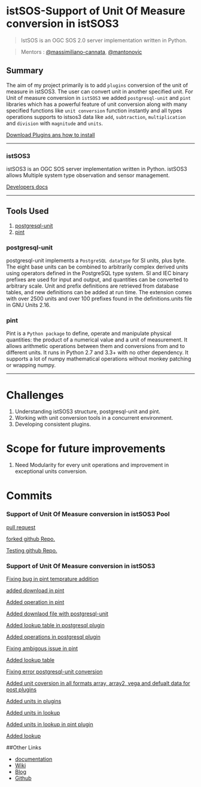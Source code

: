# istSOS-Support of Unit Of Measure conversion in istSOS3
> IstSOS is an OGC SOS 2.0 server implementation written in Python.

>Mentors : [@massimiliano-cannata](https://github.com/massimiliano-cannata), [@mantonovic](https://github.com/mantonovic)

## Summary

The aim of my project primarily is to add `plugins` conversion of the unit of measure in istSOS3. The user can convert unit in another specified unit. For Unit of measure conversion in `istSOS3` we added `postgresql-unit` and `pint` libraries which has a powerful feature of unit conversion along with many specified functions like `unit conversion` function instantly and all types operations supports to istsos3 data like `add`, `subtraction`, `multiplication` and `division` with `magnitude` and `units`.


[Download Plugins ans how to install](https://github.com/rahulworld/Support-of-Unit-Of-Measure-conversion-in-istSOS3/wiki/Wiki)

<!-- ![OAT Extension](images/quality1.png) -->

---
### istSOS3

istSOS3 is an OGC SOS server implementation written in Python. istSOS3 allows Multiple system type observation and sensor management.

[Developers docs](http://istsos.org/en/v3.0.0-Beta/index.html)

---
## Tools Used

1. [postgresql-unit](https://github.com/ChristophBerg/postgresql-unit)
2. [pint](https://github.com/hgrecco/pint)

### postgresql-unit

postgresql-unit implements a `PostgreSQL datatype` for SI units, plus byte. The eight base units can be combined to arbitrarily complex derived units using operators defined in the PostgreSQL type system. SI and IEC binary prefixes are used for input and output, and quantities can be converted to arbitrary scale. Unit and prefix definitions are retrieved from database tables, and new definitions can be added at run time. The extension comes with over 2500 units and over 100 prefixes found in the definitions.units file in GNU Units 2.16.

### pint

Pint is a `Python package` to define, operate and manipulate physical quantities: the product of a numerical value and a unit of measurement. It allows arithmetic operations between them and conversions from and to different units. It runs in Python 2.7 and 3.3+ with no other dependency. It supports a lot of numpy mathematical operations without monkey patching or wrapping numpy.

---


# Challenges
1. Understanding istSOS3 structure, postgresql-unit and pint.
2. Working with unit conversion tools in a concurrent environment.
3. Developing consistent plugins.

# Scope for future improvements
1. Need Modularity for every unit operations and improvement in exceptional units conversion.

# Commits

### Support of Unit Of Measure conversion in istSOS3 Pool

[pull request](https://github.com/istSOS/istsos3/pull/1)

[forked github Repo.](https://github.com/rahulworld/istsos3/tree/unit)

[Testing github Repo.](https://github.com/rahulworld/Support-of-Unit-Of-Measure-conversion-in-istSOS3/commits/master)

### Support of Unit Of Measure conversion in istSOS3

[Fixing bug in pint temprature addition](https://github.com/rahulworld/Support-of-Unit-Of-Measure-conversion-in-istSOS3/commit/d5461f4d2da3c6b897a6fe4bfc37faf6504094de)

[added download in pint](https://github.com/rahulworld/Support-of-Unit-Of-Measure-conversion-in-istSOS3/commit/cf30cbc83fbf0faeff259349fec47388e1decab3)

[Added operation in pint](https://github.com/rahulworld/Support-of-Unit-Of-Measure-conversion-in-istSOS3/commit/997f007a5dff5d57b51b6f463b4d9c61a7112a43)

[Added downlaod file with postgresql-unit](https://github.com/rahulworld/Support-of-Unit-Of-Measure-conversion-in-istSOS3/commit/3be4ff154f8c53fbf0f90383c6317cedec6648cc)

[Added lookup table in postgresql plugin](https://github.com/rahulworld/Support-of-Unit-Of-Measure-conversion-in-istSOS3/commit/7c5157ef8a38becc26553ed1a8acda4eb3f89ef6)

[Added operations in postgresql plugin](https://github.com/rahulworld/Support-of-Unit-Of-Measure-conversion-in-istSOS3/commit/9c4d1840c8dff6e17307990e25bb6412db3187fe)

[Fixing ambigous issue in pint](https://github.com/rahulworld/Support-of-Unit-Of-Measure-conversion-in-istSOS3/commit/0c449859be1844ce847b96d0d28637dea8b2b68a)

[Added lookup table](https://github.com/rahulworld/Support-of-Unit-Of-Measure-conversion-in-istSOS3/commit/f119d901902f0212300f842271e43d6f6901e2db)

[Fixing error postgresql-unit conversion](https://github.com/rahulworld/Support-of-Unit-Of-Measure-conversion-in-istSOS3/commit/d79a3680c88dd7f7bd75b76912b4b9ef3ad47420)

[Added unit coversion in all formats array, array2, vega and defualt data for post plugins](https://github.com/rahulworld/Support-of-Unit-Of-Measure-conversion-in-istSOS3/commit/b3170f1d1a59a1a5ca41545ff2318a449d07333c)

[Added units in plugins](https://github.com/rahulworld/Support-of-Unit-Of-Measure-conversion-in-istSOS3/commit/9c4d1840c8dff6e17307990e25bb6412db3187fe)

[Added units in lookup](https://github.com/rahulworld/Support-of-Unit-Of-Measure-conversion-in-istSOS3/commit/11f032bfabfb49facefbd67f447912a8a116cf83)

[Added units in lookup in pint plugin](https://github.com/rahulworld/Support-of-Unit-Of-Measure-conversion-in-istSOS3/commit/4cbea439693ba60156a0a5d4139163d72d4a5cc0)

[Added lookup](https://github.com/rahulworld/Support-of-Unit-Of-Measure-conversion-in-istSOS3/commit/cf30cbc83fbf0faeff259349fec47388e1decab3)

##Other Links
* [documentation](https://github.com/rahulworld/Support-of-Unit-Of-Measure-conversion-in-istSOS3/wiki/Wiki)
* [Wiki](https://wiki.osgeo.org/wiki/GSoC_18:_istSOS-Support_of_Unit_Of_Measure_conversion_in_istSOS3)
* [Blog](https://github.com/rahulworld/Support-of-Unit-Of-Measure-conversion-in-istSOS3/wiki/Wiki)
* [Github](https://github.com/rahulworld)